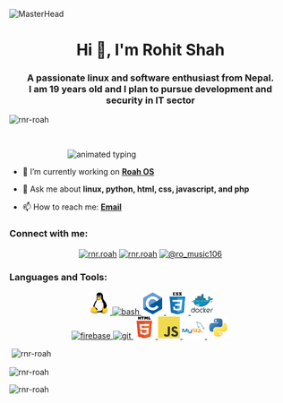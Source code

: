 ![MasterHead](https://media4.giphy.com/headers/dhunten/0DvIY8fAjBSg.gif)
<h1 align="center">Hi 👋, I'm Rohit Shah</h1>
<h3 align="center">A passionate linux and software enthusiast from Nepal.<br>I am 19 years old and I plan to pursue development and security in IT sector </h3>
<p align="left"> <img src="https://komarev.com/ghpvc/?username=rnr-roah&label=Profile%20views&color=0e75b6&style=flat" alt="rnr-roah" /> </p>
<p align="left"> <a href="https://twitter.com/" target="blank"><img src="https://img.shields.io/twitter/follow/?logo=twitter&style=for-the-badge" alt=""></a> 
</p>
<p><img align="right" alt="animated typing" width="400" src="https://media1.tenor.com/m/exuPwTTU-FwAAAAC/key-click-typing.gif"></p><br>

- 🔭 I’m currently working on <a href="github.com/rnr-roah/roahos" target="blank">**Roah OS**</a>

- 💬 Ask me about **linux, python, html, css, javascript, and php**
  
- 📫 How to reach me: <a href="rnrroah@gmail.com" target="blank">**Email**</a>


<h3 align="left">Connect with me:</h3>
<p align="center">
<a href="https://fb.com/rnr.roah" target="blank"><img align="center" src="https://raw.githubusercontent.com/rahuldkjain/github-profile-readme-generator/master/src/images/icons/Social/facebook.svg" alt="rnr.roah" height="30" width="40" /></a>
<a href="https://instagram.com/rnr.roah" target="blank"><img align="center" src="https://raw.githubusercontent.com/rahuldkjain/github-profile-readme-generator/master/src/images/icons/Social/instagram.svg" alt="rnr.roah" height="30" width="40" /></a>
<a href="https://www.youtube.com/c/@ro_music106" target="blank"><img align="center" src="https://raw.githubusercontent.com/rahuldkjain/github-profile-readme-generator/master/src/images/icons/Social/youtube.svg" alt="@ro_music106" height="30" width="40" /></a>
</p>

<h3 align="left">Languages and Tools:</h3>
<p align="center"> 
   <a href="https://www.linux.org/" target="_blank" rel="noreferrer"> <img src="https://raw.githubusercontent.com/devicons/devicon/master/icons/linux/linux-original.svg" alt="linux" width="40" height="40"/> </a> 
  <a href="https://www.gnu.org/software/bash/" target="_blank" rel="noreferrer"> <img src="https://www.vectorlogo.zone/logos/gnu_bash/gnu_bash-icon.svg" alt="bash" width="40" height="40"/> </a> 
  <a href="https://www.cprogramming.com/" target="_blank" rel="noreferrer"> <img src="https://raw.githubusercontent.com/devicons/devicon/master/icons/c/c-original.svg" alt="c" width="40" height="40"/> </a> 
  <a href="https://www.w3schools.com/css/" target="_blank" rel="noreferrer"> <img src="https://raw.githubusercontent.com/devicons/devicon/master/icons/css3/css3-original-wordmark.svg" alt="css3" width="40" height="40"/> </a> 
  <a href="https://www.docker.com/" target="_blank" rel="noreferrer"> <img src="https://raw.githubusercontent.com/devicons/devicon/master/icons/docker/docker-original-wordmark.svg" alt="docker" width="40" height="40"/> </a> 
  <br>
  <a href="https://firebase.google.com/" target="_blank" rel="noreferrer"> <img src="https://www.vectorlogo.zone/logos/firebase/firebase-icon.svg" alt="firebase" width="40" height="40"/> 
  </a> <a href="https://git-scm.com/" target="_blank" rel="noreferrer"> <img src="https://www.vectorlogo.zone/logos/git-scm/git-scm-icon.svg" alt="git" width="40" height="40"/> </a> 
  <a href="https://www.w3.org/html/" target="_blank" rel="noreferrer"> <img src="https://raw.githubusercontent.com/devicons/devicon/master/icons/html5/html5-original-wordmark.svg" alt="html5" width="40" height="40"/> </a> 
  <a href="https://developer.mozilla.org/en-US/docs/Web/JavaScript" target="_blank" rel="noreferrer"> <img src="https://raw.githubusercontent.com/devicons/devicon/master/icons/javascript/javascript-original.svg" alt="javascript" width="40" height="40"/> </a> 
  <a href="https://www.mysql.com/" target="_blank" rel="noreferrer"> <img src="https://raw.githubusercontent.com/devicons/devicon/master/icons/mysql/mysql-original-wordmark.svg" alt="mysql" width="40" height="40"/> </a> 
  <a href="https://www.python.org" target="_blank" rel="noreferrer"> <img src="https://raw.githubusercontent.com/devicons/devicon/master/icons/python/python-original.svg" alt="python" width="40" height="40"/> </a> </p>

<p>&nbsp;<img align="center" height="200" width="100%" src="https://github-readme-streak-stats.herokuapp.com/?user=rnr-roah&" alt="rnr-roah" /></p>
<p><img align="center" height="200" width="100%" src="https://github-readme-stats.vercel.app/api?username=rnr-roah&show_icons=true&locale=en" alt="rnr-roah" /></p>
<p><img align="left" height="250" width="100%" src="https://github-readme-stats.vercel.app/api/top-langs?username=rnr-roah&show_icons=true&locale=en&layout=compact" alt="rnr-roah" /></p>
